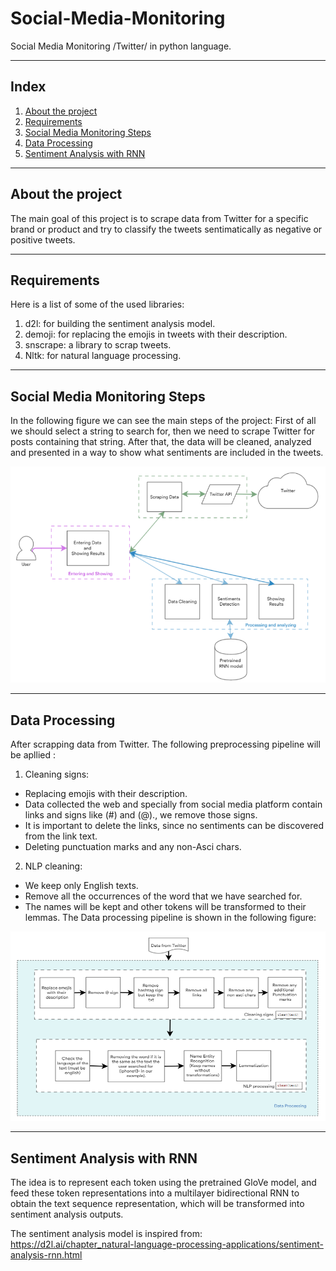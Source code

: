 # Social-Media-Monitoring
Social Media Monitoring /Twitter/ in python language.

--- 

## Index
1. [About the project](#about-the-project)
2. [Requirements](#requirements)
3. [Social Media Monitoring Steps](#semantic-search-engine-steps)
4. [Data Processing](#data-processing)
5. [Sentiment Analysis with RNN](#sentiment-analysis-with-rnn)

---

## About the project 
The main goal of this project is to scrape data from Twitter for a specific brand or product and try to classify the tweets sentimatically as negative or positive tweets.


---

## Requirements
Here is a list of some of  the used libraries:
1.	d2l: for building the sentiment analysis model.
2.	demoji: for replacing the emojis in tweets with their description.
3.	snscrape: a library to scrap tweets.
4.	Nltk: for natural language processing.

---
## Social Media Monitoring Steps
In the following figure we can see the main steps of the project:
First of all we should select a string to search for, then we need to scrape Twitter for posts containing that string.
After that, the data will be cleaned, analyzed and presented in a way to show what sentiments are included in the tweets.

![alt text](https://github.com/Nemat-Allah-Aloush/Social-Media-Monitoring/blob/main/imgs/prototype.png "Social Media Monitoring Steps")


---

## Data Processing
After scrapping data from Twitter. The following preprocessing pipeline will be apllied :
1. Cleaning signs:
  - Replacing emojis with their description. 
  - Data collected the web and specially from social media platform contain links and signs like (#) and (@)., we remove those signs.
  - It is important to delete the links, since no sentiments can be discovered from the link text.
  - Deleting punctuation marks and any non-Asci chars.
2. NLP cleaning: 
  - We keep only English texts. 
  - Remove all the occurrences of the word that we have searched for. 
  - The names will be kept and other tokens will be transformed to their lemmas.
The Data processing pipeline is shown in the following figure:

![image](https://github.com/Nemat-Allah-Aloush/Social-Media-Monitoring/blob/main/imgs/data_processing.png)

---

## Sentiment Analysis with RNN
The idea is to represent each token using the pretrained GloVe model, and feed these token representations into a multilayer bidirectional RNN to obtain the 
text sequence representation, which will be transformed into sentiment analysis outputs. 

The sentiment analysis model is inspired from: https://d2l.ai/chapter_natural-language-processing-applications/sentiment-analysis-rnn.html

